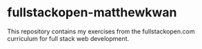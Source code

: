 # fullstackopen-matthewkwan
 This repository contains my exercises from the fullstackopen.com curriculum for full stack web development.
